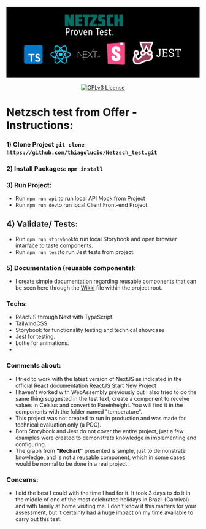 <center>

![Logo](public/repository.jpg)

[![GPLv3 License](https://img.shields.io/badge/License-GPL%20v3-yellow.svg)](https://opensource.org/licenses/)

</center>

# Netzsch test from Offer - Instructions:

### 1) Clone Project `git clone https://github.com/thiagolucio/Netzsch_test.git `

### 2) Install Packages: `npm install`
 
### 3) Run Project: 
- Run `npm run api` to run local API Mock from Project
- Run `npm run dev`to run local Client Front-end Project.

## 4) Validate/ Tests:
- Run `npm run storybook`to run local Storybook and open browser intarface to taste components.
- Run `npm run test`to run Jest tests from project.

### 5) Documentation (reusable components):

- I create simple documentation regarding reusable components that can be seen here through the [Wikki](WIKKI.md) file within the project root.

### Techs:

- ReactJS through Next with TypeScript.
- TailwindCSS
- Storybook for functionality testing and technical showcase
- Jest for testing.
- Lottie for animations.
- 
### Comments about:

- I tried to work with the latest version of NextJS as indicated in the official React documentation [ReactJS Start New Project](https://react.dev/learn/start-a-new-react-project) 
- I haven't worked with WebAssembly previously but I also tried to do the same thing suggested in the test text, create a component to receive values in Celsius and convert to Fareinheight. You will find it in the components with the folder named "temperature".
- This project was not created to run in production and was made for technical evaluation only (a POC).
- Both Storybook and Jest do not cover the entire project, just a few examples were created to demonstrate knowledge in implementing and configuring.
- The graph from **"Rechart"** presented is simple, just to demonstrate knowledge, and is not a reusable component, which in some cases would be normal to be done in a real project.

### Concerns:

- I did the best I could with the time I had for it. It took 3 days to do it in the middle of one of the most celebrated holidays in Brazil (Carnival) and with family at home visiting me. I don't know if this matters for your assessment, but it certainly had a huge impact on my time available to carry out this test.
